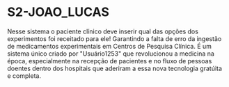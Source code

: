 # S2-JOAO_LUCAS
 Nesse sistema o paciente clínico deve inserir qual das opções dos experimentos foi receitado para ele! Garantindo a falta de erro da ingestão de medicamentos experimentais em Centros de Pesquisa Clínica.
 É um sistema único criado por "Usuário1253" que revolucionou a medicina na época, especialmente na recepção de pacientes e no fluxo de pessoas doentes dentro dos hospitais que aderiram a essa nova tecnologia gratúita e completa.